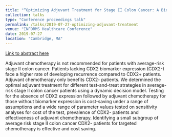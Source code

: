 ```yaml
---
title: "“Optimizing Adjuvant Treatment for Stage II Colon Cancer: A Biomarker-based Cost- effectiveness Analysis"
collection: talks
type: "Conference proceedings talk"
permalink: /talks/2019-07-27-optimizing-adjuvant-treatment
venue: "INFORMS Healthcare Conference"
date: 2019-07-27
location: "Cambridge, MA"
---
```


[Link to abstract here](https://www.abstractsonline.com/pp8/#!/6830/presentation/592)

Adjuvant chemotherapy is not recommended for patients with average-risk stage II colon cancer. Patients lacking CDX2 biomarker expression (CDX2-) face a higher rate of developing recurrence compared to CDX2+ patients. Adjuvant chemotherapy only benefits CDX2- patients. We determined the optimal adjuvant treatment for different test-and-treat strategies in average-risk stage II colon cancer patients using a dynamic decision model. Testing for the absence of CDX2 expression followed by adjuvant chemotherapy for those without biomarker expression is cost-saving under a range of assumptions and a wide range of parameter values tested on sensitivity analyses for cost of the test, prevalence of CDX2- patients and effectiveness of adjuvant chemotherapy. Identifying a small subgroup of average risk stage II colon cancer CDX2- patients for targeted chemotherapy is effective and cost saving.